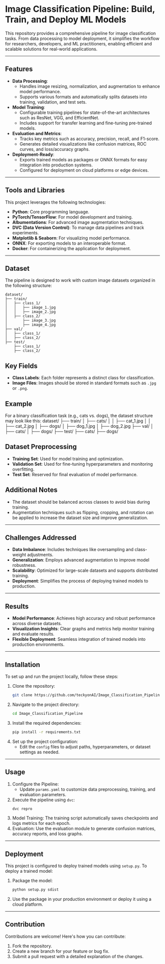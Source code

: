 # Image Classification Pipeline: Build, Train, and Deploy ML Models

This repository provides a comprehensive pipeline for image classification tasks. From data processing to model deployment, it simplifies the workflow for researchers, developers, and ML practitioners, enabling efficient and scalable solutions for real-world applications.

---

## Features

- **Data Processing**:
  - Handles image resizing, normalization, and augmentation to enhance model performance.
  - Supports various formats and automatically splits datasets into training, validation, and test sets.
- **Model Training**:
  - Configurable training pipelines for state-of-the-art architectures such as ResNet, VGG, and EfficientNet.
  - Includes support for transfer learning and fine-tuning pre-trained models.
- **Evaluation and Metrics**:
  - Tracks key metrics such as accuracy, precision, recall, and F1-score.
  - Generates detailed visualizations like confusion matrices, ROC curves, and loss/accuracy graphs.
- **Deployment-Ready**:
  - Exports trained models as packages or ONNX formats for easy integration into production systems.
  - Configured for deployment on cloud platforms or edge devices.

---

## Tools and Libraries

This project leverages the following technologies:
- **Python**: Core programming language.
- **PyTorch/TensorFlow**: For model development and training.
- **Albumentations**: For advanced image augmentation techniques.
- **DVC (Data Version Control)**: To manage data pipelines and track experiments.
- **Matplotlib & Seaborn**: For visualizing model performance.
- **ONNX**: For exporting models to an interoperable format.
- **Docker**: For containerizing the application for deployment.

---

## Dataset

The pipeline is designed to work with custom image datasets organized in the following structure:
```
dataset/
├── train/
│   ├── class_1/
│   │   ├── image_1.jpg
│   │   ├── image_2.jpg
│   ├── class_2/
│       ├── image_3.jpg
│       ├── image_4.jpg
├── val/
│   ├── class_1/
│   ├── class_2/
├── test/
    ├── class_1/
    ├── class_2/
```

## Key Fields
- **Class Labels**: Each folder represents a distinct class for classification.
- **Image Files**: Images should be stored in standard formats such as `.jpg` or `.png`.

## Example
For a binary classification task (e.g., cats vs. dogs), the dataset structure may look like this:
   dataset/
   ├── train/
   │   ├── cats/
   │   │   ├── cat_1.jpg
   │   │   ├── cat_2.jpg
   │   ├── dogs/
   │       ├── dog_1.jpg
   │       ├── dog_2.jpg
   ├── val/
   │   ├── cats/
   │   ├── dogs/
   ├── test/
       ├── cats/
       ├── dogs/



## Dataset Preprocessing
- **Training Set**: Used for model training and optimization.
- **Validation Set**: Used for fine-tuning hyperparameters and monitoring overfitting.
- **Test Set**: Reserved for final evaluation of model performance.

## Additional Notes
- The dataset should be balanced across classes to avoid bias during training.
- Augmentation techniques such as flipping, cropping, and rotation can be applied to increase the dataset size and improve generalization.


---

## Challenges Addressed

- **Data Imbalance**: Includes techniques like oversampling and class-weight adjustments.
- **Generalization**: Employs advanced augmentation to improve model robustness.
- **Scalability**: Optimized for large-scale datasets and supports distributed training.
- **Deployment**: Simplifies the process of deploying trained models to production.

---

## Results

- **Model Performance**: Achieves high accuracy and robust performance across diverse datasets.
- **Visualization Insights**: Clear graphs and metrics help monitor training and evaluate results.
- **Flexible Deployment**: Seamless integration of trained models into production environments.

---

## Installation

To set up and run the project locally, follow these steps:

1. Clone the repository:
   ```bash
   git clone https://github.com/teckyonAI/Image_Classification_Pipeline.git

2. Navigate to the project directory:
   ```bash
   cd Image_Classification_Pipeline

3. Install the required dependencies:
    ```bash
    pip install -r requirements.txt

4. Set up the project configuration:
   - Edit the `config` files to adjust paths, hyperparameters, or dataset settings as needed.

---

## Usage

1. Configure the Pipeline:
   - Update `params.yaml` to customize data preprocessing, training, and evaluation parameters.
2. Execute the pipeline using `dvc`:
    ```bash
    dvc repro
3. Model Training: The training script automatically saves checkpoints and logs metrics for each epoch.
4. Evaluation: Use the evaluation module to generate confusion matrices, accuracy reports, and loss graphs.

---

## Deployment

This project is configured to deploy trained models using `setup.py`. To deploy a trained model:
1. Package the model:
    ```bash
    python setup.py sdist
2. Use the package in your production environment or deploy it using a cloud platform.

---

## Contribution

Contributions are welcome! Here's how you can contribute:
1. Fork the repository.
2. Create a new branch for your feature or bug fix.
3. Submit a pull request with a detailed explanation of the changes.

